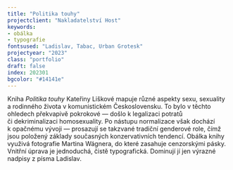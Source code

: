 ```yaml
---
title: "Politika touhy"
projectclient: "Nakladatelství Host"
keywords: 
- obálka
- typografie
fontsused: "Ladislav, Tabac, Urban Grotesk"
projectyear: "2023"
class: "portfolio"
draft: false
index: 202301
bgcolor: "#14141e"
---
```


Kniha *Politika touhy* Kateřiny Liškové mapuje různé aspekty sexu, sexuality a&nbsp;rodinného života v&nbsp;komunistickém Československu. To&nbsp;bylo v&nbsp;těchto ohledech překvapivě pokrokové&nbsp;— došlo k&nbsp;legalizaci potratů či&nbsp;dekriminalizaci homosexuality. Po&nbsp;nástupu normalizace však dochází k&nbsp;opačnému vývoji&nbsp;— prosazují se takzvané tradiční genderové role, čímž jsou položený základy současných konzervativních tendencí. Obálka knihy využivá fotografie Martina Wágnera, do&nbsp;které zasahuje cenzorskými pásky. Vnitřní úprava je jednoduchá, čistě typografická. Dominují jí jen výrazné nadpisy z&nbsp;písma Ladislav.